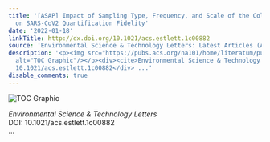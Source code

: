 ```yaml
---
title: '[ASAP] Impact of Sampling Type, Frequency, and Scale of the Collection System
  on SARS-CoV2 Quantification Fidelity'
date: '2022-01-18'
linkTitle: http://dx.doi.org/10.1021/acs.estlett.1c00882
source: 'Environmental Science & Technology Letters: Latest Articles (ACS Publications)'
description: '<p><img src="https://pubs.acs.org/na101/home/literatum/publisher/achs/journals/content/estlcu/0/estlcu.ahead-of-print/acs.estlett.1c00882/20220118/images/medium/ez1c00882_0002.gif"
  alt="TOC Graphic"/></p><div><cite>Environmental Science & Technology Letters</cite></div><div>DOI:
  10.1021/acs.estlett.1c00882</div> ...'
disable_comments: true
---
```

<p><img src="https://pubs.acs.org/na101/home/literatum/publisher/achs/journals/content/estlcu/0/estlcu.ahead-of-print/acs.estlett.1c00882/20220118/images/medium/ez1c00882_0002.gif" alt="TOC Graphic"/></p><div><cite>Environmental Science & Technology Letters</cite></div><div>DOI: 10.1021/acs.estlett.1c00882</div> ...